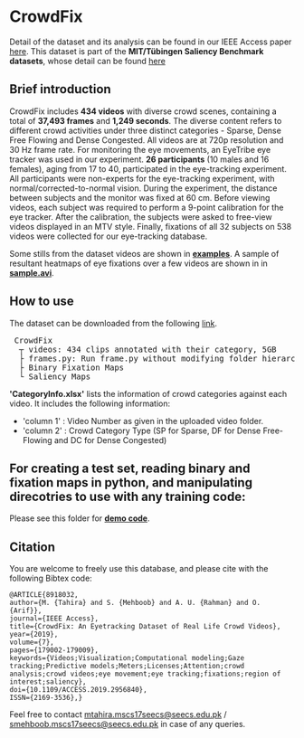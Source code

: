 CrowdFix
=========

Detail of the dataset and its analysis can be found in our IEEE Access paper [here](https://ieeexplore.ieee.org/document/8918032). This dataset is part of the **MIT/Tübingen Saliency Benchmark datasets**, whose detail can be found [here](https://saliency.tuebingen.ai/datasets.html)

## Brief introduction
CrowdFix includes **434 videos** with diverse crowd scenes, containing a total of **37,493 frames** and **1,249 seconds**. The diverse content refers to different crowd activities under three distinct categories - Sparse, Dense Free Flowing and Dense Congested. All videos are at 720p resolution and 30 Hz frame rate. For monitoring the eye movements, an EyeTribe eye tracker  was used in our experiment. **26 participants** (10 males and 16 females), aging from 17 to 40, participated in the eye-tracking experiment. All participants were non-experts for the eye-tracking experiment, with normal/corrected-to-normal vision. During the experiment, the distance between subjects and the monitor was fixed at 60 cm. Before viewing videos, each subject was required to perform a 9-point calibration for the eye tracker. After the calibration, the subjects were asked to free-view videos displayed in an MTV style. Finally,  fixations of all 32 subjects on 538 videos were collected for our eye-tracking database.

Some stills from the dataset videos are shown in [**examples**](/figs/ ). A sample of resultant heatmaps of eye fixations over a few videos are shown in in [**sample.avi**](sample.avi).

## How to use 
The dataset can be downloaded from the following [link](https://drive.google.com/drive/folders/1_7wKveiebIe16opBnIOMrRJzxASo9o4L?usp=sharing).

<pre> CrowdFix
  ┬ videos: 434 clips annotated with their category, 5GB 
  ├ frames.py: Run frame.py without modifying folder hierarchy to generate the frames with the same name sequence as the corresponding ground truth binary fixation and saliency maps.
  ├ Binary Fixation Maps
  └ Saliency Maps
</pre> 

              
**'CategoryInfo.xlsx'** lists the information of crowd categories against each video. It includes the following information:
* 'column 1' : Video Number as given in the uploaded video folder.
* 'column 2' : Crowd Category Type (SP for Sparse, DF for Dense Free-Flowing and DC for Dense Congested)

## For creating a test set, reading binary and fixation maps in python, and manipulating direcotries to use with any training code:
Please see this folder for [**demo code**](demo_code).

## Citation
You are welcome to freely use this database, and please cite with the following Bibtex code:

```
@ARTICLE{8918032,
author={M. {Tahira} and S. {Mehboob} and A. U. {Rahman} and O. {Arif}},
journal={IEEE Access},
title={CrowdFix: An Eyetracking Dataset of Real Life Crowd Videos},
year={2019},
volume={7},
pages={179002-179009},
keywords={Videos;Visualization;Computational modeling;Gaze tracking;Predictive models;Meters;Licenses;Attention;crowd analysis;crowd videos;eye movement;eye tracking;fixations;region of interest;saliency},
doi={10.1109/ACCESS.2019.2956840},
ISSN={2169-3536},}
```

Feel free to contact mtahira.mscs17seecs@seecs.edu.pk / smehboob.mscs17seecs@seecs.edu.pk in case of any queries.




